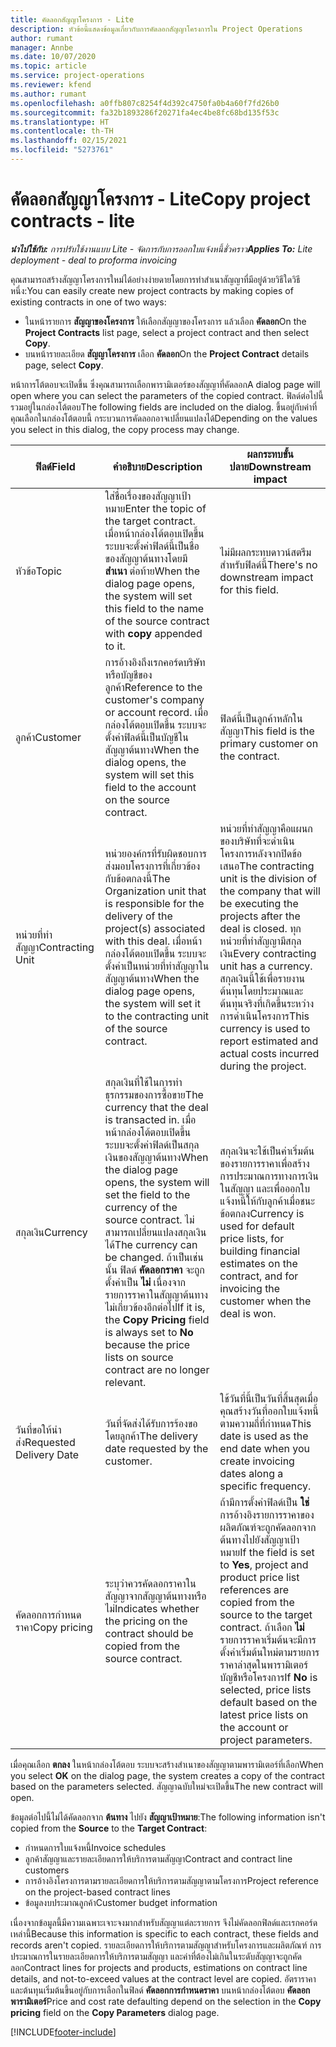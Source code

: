 ```yaml
---
title: คัดลอกสัญญาโครงการ - Lite
description: หัวข้อนี้แสดงข้อมูลเกี่ยวกับการคัดลอกสัญญาโครงการใน Project Operations
author: rumant
manager: Annbe
ms.date: 10/07/2020
ms.topic: article
ms.service: project-operations
ms.reviewer: kfend
ms.author: rumant
ms.openlocfilehash: a0ffb807c8254f4d392c4750fa0b4a60f7fd26b0
ms.sourcegitcommit: fa32b1893286f20271fa4ec4be8fc68bd135f53c
ms.translationtype: HT
ms.contentlocale: th-TH
ms.lasthandoff: 02/15/2021
ms.locfileid: "5273761"
---
```

# <a name="copy-project-contracts---lite"></a><span data-ttu-id="d754f-103">คัดลอกสัญญาโครงการ - Lite</span><span class="sxs-lookup"><span data-stu-id="d754f-103">Copy project contracts - lite</span></span>

<span data-ttu-id="d754f-104">_**นำไปใช้กับ:** การปรับใช้งานแบบ Lite - จัดการกับการออกใบแจ้งหนี้ชั่วคราว_</span><span class="sxs-lookup"><span data-stu-id="d754f-104">_**Applies To:** Lite deployment - deal to proforma invoicing_</span></span>

<span data-ttu-id="d754f-105">คุณสามารถสร้างสัญญาโครงการใหม่ได้อย่างง่ายดายโดยการทำสำเนาสัญญาที่มีอยู่ด้วยวิธีใดวิธีหนึ่ง:</span><span class="sxs-lookup"><span data-stu-id="d754f-105">You can easily create new project contracts by making copies of existing contracts in one of two ways:</span></span> 

  - <span data-ttu-id="d754f-106">ในหน้ารายการ **สัญญาของโครงการ** ให้เลือกสัญญาของโครงการ แล้วเลือก **คัดลอก**</span><span class="sxs-lookup"><span data-stu-id="d754f-106">On the **Project Contracts** list page, select a project contract and then select **Copy**.</span></span>
  - <span data-ttu-id="d754f-107">บนหน้ารายละเอียด **สัญญาโครงการ** เลือก **คัดลอก**</span><span class="sxs-lookup"><span data-stu-id="d754f-107">On the **Project Contract** details page, select **Copy**.</span></span>

<span data-ttu-id="d754f-108">หน้าการโต้ตอบจะเปิดขึ้น ซึ่งคุณสามารถเลือกพารามิเตอร์ของสัญญาที่คัดลอก</span><span class="sxs-lookup"><span data-stu-id="d754f-108">A dialog page will open where you can select the parameters of the copied contract.</span></span> <span data-ttu-id="d754f-109">ฟิลด์ต่อไปนี้รวมอยู่ในกล่องโต้ตอบ</span><span class="sxs-lookup"><span data-stu-id="d754f-109">The following fields are included on the dialog.</span></span> <span data-ttu-id="d754f-110">ขึ้นอยู่กับค่าที่คุณเลือกในกล่องโต้ตอบนี้ กระบวนการคัดลอกอาจเปลี่ยนแปลงได้</span><span class="sxs-lookup"><span data-stu-id="d754f-110">Depending on the values you select in this dialog, the copy process may change.</span></span>

| <span data-ttu-id="d754f-111">**ฟิลด์**</span><span class="sxs-lookup"><span data-stu-id="d754f-111">**Field**</span></span> | <span data-ttu-id="d754f-112">**คำอธิบาย**</span><span class="sxs-lookup"><span data-stu-id="d754f-112">**Description**</span></span> | <span data-ttu-id="d754f-113">**ผลกระทบขั้นปลาย**</span><span class="sxs-lookup"><span data-stu-id="d754f-113">**Downstream impact**</span></span> |
| --- | --- | --- |
| <span data-ttu-id="d754f-114">หัวข้อ</span><span class="sxs-lookup"><span data-stu-id="d754f-114">Topic</span></span> | <span data-ttu-id="d754f-115">ใส่ชื่อเรื่องของสัญญาเป้าหมาย</span><span class="sxs-lookup"><span data-stu-id="d754f-115">Enter the topic of the target contract.</span></span> <span data-ttu-id="d754f-116">เมื่อหน้ากล่องโต้ตอบเปิดขึ้น ระบบจะตั้งค่าฟิลด์นี้เป็นชื่อของสัญญาต้นทางโดยมี **สำเนา** ต่อท้าย</span><span class="sxs-lookup"><span data-stu-id="d754f-116">When the dialog page opens, the system will set this field to the name of the source contract with **copy** appended to it.</span></span> | <span data-ttu-id="d754f-117">ไม่มีผลกระทบดาวน์สตรีมสำหรับฟิลด์นี้</span><span class="sxs-lookup"><span data-stu-id="d754f-117">There's no downstream impact for this field.</span></span> |
| <span data-ttu-id="d754f-118">ลูกค้า</span><span class="sxs-lookup"><span data-stu-id="d754f-118">Customer</span></span> | <span data-ttu-id="d754f-119">การอ้างอิงถึงเรกคอร์ดบริษัทหรือบัญชีของลูกค้า</span><span class="sxs-lookup"><span data-stu-id="d754f-119">Reference to the customer's company or account record.</span></span> <span data-ttu-id="d754f-120">เมื่อกล่องโต้ตอบเปิดขึ้น ระบบจะตั้งค่าฟิลด์นี้เป็นบัญชีในสัญญาต้นทาง</span><span class="sxs-lookup"><span data-stu-id="d754f-120">When the dialog opens, the system will set this field to the account on the source contract.</span></span> | <span data-ttu-id="d754f-121">ฟิลด์นี้เป็นลูกค้าหลักในสัญญา</span><span class="sxs-lookup"><span data-stu-id="d754f-121">This field is the primary customer on the contract.</span></span> |
| <span data-ttu-id="d754f-122">หน่วยที่ทำสัญญา</span><span class="sxs-lookup"><span data-stu-id="d754f-122">Contracting Unit</span></span> | <span data-ttu-id="d754f-123">หน่วยองค์กรที่รับผิดชอบการส่งมอบโครงการที่เกี่ยวข้องกับข้อตกลงนี้</span><span class="sxs-lookup"><span data-stu-id="d754f-123">The Organization unit that is responsible for the delivery of the project(s) associated with this deal.</span></span> <span data-ttu-id="d754f-124">เมื่อหน้ากล่องโต้ตอบเปิดขึ้น ระบบจะตั้งค่าเป็นหน่วยที่ทำสัญญาในสัญญาต้นทาง</span><span class="sxs-lookup"><span data-stu-id="d754f-124">When the dialog page opens, the system will set it to the contracting unit of the source contract.</span></span> | <span data-ttu-id="d754f-125">หน่วยที่ทำสัญญาคือแผนกของบริษัทที่จะดำเนินโครงการหลังจากปิดข้อเสนอ</span><span class="sxs-lookup"><span data-stu-id="d754f-125">The contracting unit is the division of the company that will be executing the projects after the deal is closed.</span></span> <span data-ttu-id="d754f-126">ทุกหน่วยที่ทำสัญญามีสกุลเงิน</span><span class="sxs-lookup"><span data-stu-id="d754f-126">Every contracting unit has a currency.</span></span> <span data-ttu-id="d754f-127">สกุลเงินนี้ใช้เพื่อรายงานต้นทุนโดยประมาณและต้นทุนจริงที่เกิดขึ้นระหว่างการดำเนินโครงการ</span><span class="sxs-lookup"><span data-stu-id="d754f-127">This currency is used to report estimated and actual costs incurred during the project.</span></span> |
| <span data-ttu-id="d754f-128">สกุลเงิน</span><span class="sxs-lookup"><span data-stu-id="d754f-128">Currency</span></span> | <span data-ttu-id="d754f-129">สกุลเงินที่ใช้ในการทำธุรกรรมของการซื้อขาย</span><span class="sxs-lookup"><span data-stu-id="d754f-129">The currency that the deal is transacted in.</span></span> <span data-ttu-id="d754f-130">เมื่อหน้ากล่องโต้ตอบเปิดขึ้น ระบบจะตั้งค่าฟิลด์เป็นสกุลเงินของสัญญาต้นทาง</span><span class="sxs-lookup"><span data-stu-id="d754f-130">When the dialog page opens, the system will set the field to the currency of the source contract.</span></span> <span data-ttu-id="d754f-131">ไม่สามารถเปลี่ยนแปลงสกุลเงินได้</span><span class="sxs-lookup"><span data-stu-id="d754f-131">The currency can be changed.</span></span> <span data-ttu-id="d754f-132">ถ้าเป็นเช่นนั้น ฟิลด์ **คัดลอกราคา** จะถูกตั้งค่าเป็น **ไม่** เนื่องจากรายการราคาในสัญญาต้นทางไม่เกี่ยวข้องอีกต่อไป</span><span class="sxs-lookup"><span data-stu-id="d754f-132">If it is, the **Copy Pricing** field is always set to **No** because the price lists on source contract are no longer relevant.</span></span> | <span data-ttu-id="d754f-133">สกุลเงินจะใช้เป็นค่าเริ่มต้นของรายการราคาเพื่อสร้างการประมาณการทางการเงินในสัญญา และเพื่อออกใบแจ้งหนี้ให้กับลูกค้าเมื่อชนะข้อตกลง</span><span class="sxs-lookup"><span data-stu-id="d754f-133">Currency is used for default price lists, for building financial estimates on the contract, and for invoicing the customer when the deal is won.</span></span> |
| <span data-ttu-id="d754f-134">วันที่ขอให้นำส่ง</span><span class="sxs-lookup"><span data-stu-id="d754f-134">Requested Delivery Date</span></span> | <span data-ttu-id="d754f-135">วันที่จัดส่งได้รับการร้องขอโดยลูกค้า</span><span class="sxs-lookup"><span data-stu-id="d754f-135">The delivery date requested by the customer.</span></span> | <span data-ttu-id="d754f-136">ใช้วันที่นี้เป็นวันที่สิ้นสุดเมื่อคุณสร้างวันที่ออกใบแจ้งหนี้ตามความถี่ที่กำหนด</span><span class="sxs-lookup"><span data-stu-id="d754f-136">This date is used as the end date when you create invoicing dates along a specific frequency.</span></span> |
| <span data-ttu-id="d754f-137">คัดลอกการกำหนดราคา</span><span class="sxs-lookup"><span data-stu-id="d754f-137">Copy pricing</span></span> | <span data-ttu-id="d754f-138">ระบุว่าควรคัดลอกราคาในสัญญาจากสัญญาต้นทางหรือไม่</span><span class="sxs-lookup"><span data-stu-id="d754f-138">Indicates whether the pricing on the contract should be copied from the source contract.</span></span> | <span data-ttu-id="d754f-139">ถ้ามีการตั้งค่าฟิลด์เป็น **ใช่** การอ้างอิงรายการราคาของผลิตภัณฑ์จะถูกคัดลอกจากต้นทางไปยังสัญญาเป้าหมาย</span><span class="sxs-lookup"><span data-stu-id="d754f-139">If the field is set to **Yes**, project and product price list references are copied from the source to the target contract.</span></span> <span data-ttu-id="d754f-140">ถ้าเลือก **ไม่** รายการราคาเริ่มต้นจะมีการตั้งค่าเริ่มต้นใหม่ตามรายการราคาล่าสุดในพารามิเตอร์บัญชีหรือโครงการ</span><span class="sxs-lookup"><span data-stu-id="d754f-140">If **No** is selected, price lists default based on the latest price lists on the account or project parameters.</span></span> |

<span data-ttu-id="d754f-141">เมื่อคุณเลือก **ตกลง** ในหน้ากล่องโต้ตอบ ระบบจะสร้างสำเนาของสัญญาตามพารามิเตอร์ที่เลือก</span><span class="sxs-lookup"><span data-stu-id="d754f-141">When you select **OK** on the dialog page, the system creates a copy of the contract based on the parameters selected.</span></span> <span data-ttu-id="d754f-142">สัญญาฉบับใหม่จะเปิดขึ้น</span><span class="sxs-lookup"><span data-stu-id="d754f-142">The new contract will open.</span></span>

<span data-ttu-id="d754f-143">ข้อมูลต่อไปนี้ไม่ได้คัดลอกจาก **ต้นทาง** ไปยัง **สัญญาเป้าหมาย**:</span><span class="sxs-lookup"><span data-stu-id="d754f-143">The following information isn't copied from the **Source** to the **Target Contract**:</span></span>

  - <span data-ttu-id="d754f-144">กำหนดการใบแจ้งหนี้</span><span class="sxs-lookup"><span data-stu-id="d754f-144">Invoice schedules</span></span>
  - <span data-ttu-id="d754f-145">ลูกค้าสัญญาและรายละเอียดการให้บริการตามสัญญา</span><span class="sxs-lookup"><span data-stu-id="d754f-145">Contract and contract line customers</span></span>
  - <span data-ttu-id="d754f-146">การอ้างอิงโครงการตามรายละเอียดการให้บริการตามสัญญาตามโครงการ</span><span class="sxs-lookup"><span data-stu-id="d754f-146">Project reference on the project-based contract lines</span></span>
  - <span data-ttu-id="d754f-147">ข้อมูลงบประมาณลูกค้า</span><span class="sxs-lookup"><span data-stu-id="d754f-147">Customer budget information</span></span>

<span data-ttu-id="d754f-148">เนื่องจากข้อมูลนี้มีความเฉพาะเจาะจงมากสำหรับสัญญาแต่ละรายการ จึงไม่คัดลอกฟิลด์และเรกคอร์ดเหล่านี้</span><span class="sxs-lookup"><span data-stu-id="d754f-148">Because this information is specific to each contract, these fields and records aren't copied.</span></span> <span data-ttu-id="d754f-149">รายละเอียดการให้บริการตามสัญญาสำหรับโครงการและผลิตภัณฑ์ การประมาณการในรายละเอียดการให้บริการตามสัญญา และค่าที่ต้องไม่เกินในระดับสัญญาจะถูกคัดลอก</span><span class="sxs-lookup"><span data-stu-id="d754f-149">Contract lines for projects and products, estimations on contract line details, and not-to-exceed values at the contract level are copied.</span></span> <span data-ttu-id="d754f-150">อัตราราคาและต้นทุนเริ่มต้นขึ้นอยู่กับการเลือกในฟิลด์ **คัดลอกการกำหนดราคา** บนหน้ากล่องโต้ตอบ **คัดลอกพารามิเตอร์**</span><span class="sxs-lookup"><span data-stu-id="d754f-150">Price and cost rate defaulting depend on the selection in the **Copy pricing** field on the **Copy Parameters** dialog page.</span></span>


[!INCLUDE[footer-include](../../includes/footer-banner.md)]